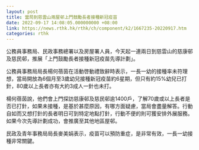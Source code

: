```yaml
---
layout: post
title: 當局到慈雲山兩屋邨上門鼓勵長者接種新冠疫苗
date: 2022-09-17 14:08:05.000000000 +08:00
link: https://news.rthk.hk/rthk/ch/component/k2/1667235-20220917.htm
categories: rthk
---
```


公務員事務局、民政事務總署以及房屋署人員，今天起一連兩日到慈雲山的慈康邨及慈民邨，推展「上門鼓勵長者接種新冠疫苗先導計劃」。

公務員事務局局長楊何蓓茵在活動啓動禮致辭時表示，一長一幼的接種率未符理想，當局開放為6個月至3歲幼兒接種新冠疫苗約6星期，但只有約15%幼兒已打針，80歲以上長者亦有大約3成人一針也未打。

楊何蓓茵說，他們會上門探訪慈康邨及慈民邨逾1400戶，了解70歲或以上長者是否已打針，如果未接種，是基於甚麼原因，有哪方面疑慮，當局會盡量解答。行動自如而又想打針的長者明日可到特定地點打針，行動不便的則可獲安排外展服務。如果今次先導計劃成功，會推廣至其他地區屋邨。

民政及青年事務局局長麥美娟表示，疫苗可以預防重症，是非常有效，一長一幼接種非常關鍵。
